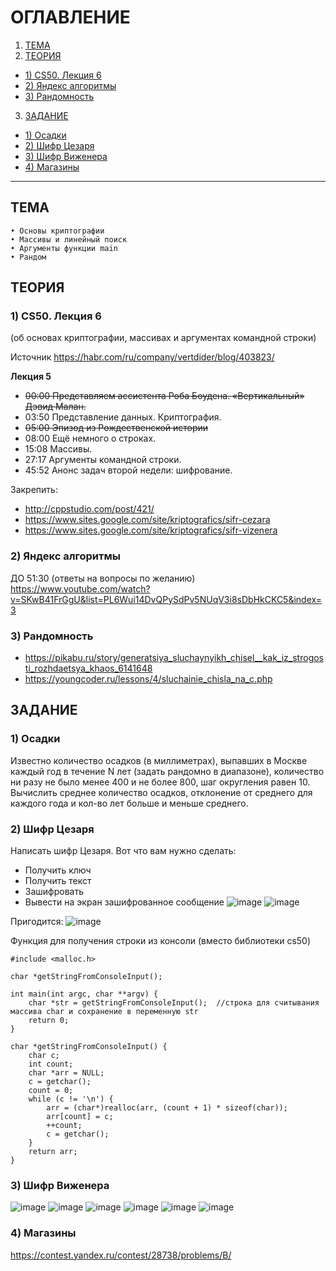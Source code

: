 # ОГЛАВЛЕНИЕ
1. [ТЕМА](#тема)
2. [ТЕОРИЯ](#теория)
* [1) CS50. Лекция 6](#1-cs50-лекция-6)
* [2) Яндекс алгоритмы](#2-яндекс-алгоритмы)
* [3) Рандомность](#3-рандомность)
3. [ЗАДАНИЕ](#задание)
* [1) Осадки](#1-осадки)
* [2) Шифр Цезаря](#2-шифр-цезаря)
* [3) Шифр Виженера](#3-шифр-виженера)
* [4) Магазины](#4-магазины)
-------------------------

## ТЕМА
	• Основы криптографии
	• Массивы и линейный поиск
	• Аргументы функции main
	• Рандом


## ТЕОРИЯ
### 1) CS50. Лекция 6
(об основах криптографии, массивах и аргументах командной строки)

Источник <https://habr.com/ru/company/vertdider/blog/403823/> 

**Лекция 5**
- ~~00:00 Представляем ассистента Роба Боудена. «Вертикальный» Дэвид Малан.~~
- 03:50 Представление данных. Криптография.
- ~~05:00 Эпизод из Рождественской истории~~
- 08:00 Ещё немного о строках.
- 15:08 Массивы.
- 27:17 Аргументы командной строки.
- 45:52 Анонс задач второй недели: шифрование.

 
Закрепить: 
- http://cppstudio.com/post/421/
- https://www.sites.google.com/site/kriptografics/sifr-cezara
- https://www.sites.google.com/site/kriptografics/sifr-vizenera


### 2) Яндекс алгоритмы 
ДО 51:30 (ответы на вопросы по желанию)
https://www.youtube.com/watch?v=SKwB41FrGgU&list=PL6Wui14DvQPySdPv5NUqV3i8sDbHkCKC5&index=3

### 3) Рандомность
- https://pikabu.ru/story/generatsiya_sluchaynyikh_chisel__kak_iz_strogosti_rozhdaetsya_khaos_6141648
- https://youngcoder.ru/lessons/4/sluchainie_chisla_na_c.php


## ЗАДАНИЕ

### 1) Осадки
Известно количество осадков (в миллиметрах), выпавших в Москве каждый год в течение N лет (задать рандомно в диапазоне), количество ни разу не было менее 400 и не более 800, шаг округления равен 10. Вычислить среднее количество осадков, отклонение от среднего для каждого года и кол-во лет больше и меньше среднего.
### 2) Шифр Цезаря
Написать шифр Цезаря. Вот что вам нужно сделать:
- Получить ключ
- Получить текст
- Зашифровать
- Вывести на экран зашифрованное сообщение
![image](https://user-images.githubusercontent.com/34689920/157686411-df686a78-9f43-470a-b086-0653afcbf4b7.png)
![image](https://user-images.githubusercontent.com/34689920/157686932-9277c9be-0261-459b-91e8-701f53ac1892.png)

Пригодится: 
![image](https://user-images.githubusercontent.com/34689920/157686707-d4b8cbff-5ada-44f4-8caa-d485526170a2.png) 

Функция для получения строки из консоли (вместо библиотеки cs50)

```
#include <malloc.h>

char *getStringFromConsoleInput();

int main(int argc, char **argv) {
    char *str = getStringFromConsoleInput();  //строка для считывания массива char и сохранение в переменную str 
    return 0;
}

char *getStringFromConsoleInput() {
    char c;                
    int count;
    char *arr = NULL;
    c = getchar();         
    count = 0;
    while (c != '\n') {
        arr = (char*)realloc(arr, (count + 1) * sizeof(char));
        arr[count] = c;
        ++count;
        c = getchar();
    }
    return arr;
}
```

### 3) Шифр Виженера
![image](https://user-images.githubusercontent.com/34689920/157689919-8e7b7875-118b-4a70-beb6-a960a9ce9e61.png)
![image](https://user-images.githubusercontent.com/34689920/157690061-9dbe4c04-6123-4981-8c44-ced136b3ac2d.png)
![image](https://user-images.githubusercontent.com/34689920/157690136-5953a8d9-2da6-4345-ae50-fdab15b1b0e6.png)
![image](https://user-images.githubusercontent.com/34689920/157690229-2b6572bb-673b-490d-919e-c26f84bfb847.png)
![image](https://user-images.githubusercontent.com/34689920/157690359-e05669df-2a6f-4a7f-a684-30c895af7c00.png)
![image](https://user-images.githubusercontent.com/34689920/157690409-f9d8b485-e44f-4412-a46d-b2d987d20c27.png)

### 4) Магазины
https://contest.yandex.ru/contest/28738/problems/B/
